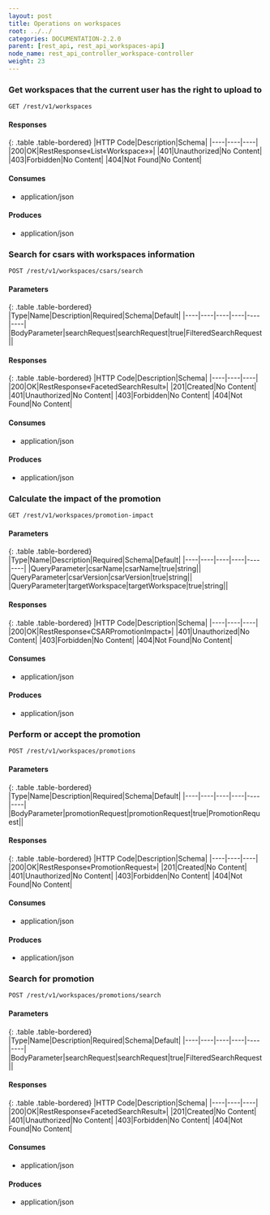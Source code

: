 ```yaml
---
layout: post
title: Operations on workspaces
root: ../../
categories: DOCUMENTATION-2.2.0
parent: [rest_api, rest_api_workspaces-api]
node_name: rest_api_controller_workspace-controller
weight: 23
---
```


### Get workspaces that the current user has the right to upload to
```
GET /rest/v1/workspaces
```

#### Responses

{: .table .table-bordered}
|HTTP Code|Description|Schema|
|----|----|----|
|200|OK|RestResponse«List«Workspace»»|
|401|Unauthorized|No Content|
|403|Forbidden|No Content|
|404|Not Found|No Content|


#### Consumes

* application/json

#### Produces

* application/json

### Search for csars with workspaces information
```
POST /rest/v1/workspaces/csars/search
```

#### Parameters

{: .table .table-bordered}
|Type|Name|Description|Required|Schema|Default|
|----|----|----|----|----|----|
|BodyParameter|searchRequest|searchRequest|true|FilteredSearchRequest||


#### Responses

{: .table .table-bordered}
|HTTP Code|Description|Schema|
|----|----|----|
|200|OK|RestResponse«FacetedSearchResult»|
|201|Created|No Content|
|401|Unauthorized|No Content|
|403|Forbidden|No Content|
|404|Not Found|No Content|


#### Consumes

* application/json

#### Produces

* application/json

### Calculate the impact of the promotion
```
GET /rest/v1/workspaces/promotion-impact
```

#### Parameters

{: .table .table-bordered}
|Type|Name|Description|Required|Schema|Default|
|----|----|----|----|----|----|
|QueryParameter|csarName|csarName|true|string||
|QueryParameter|csarVersion|csarVersion|true|string||
|QueryParameter|targetWorkspace|targetWorkspace|true|string||


#### Responses

{: .table .table-bordered}
|HTTP Code|Description|Schema|
|----|----|----|
|200|OK|RestResponse«CSARPromotionImpact»|
|401|Unauthorized|No Content|
|403|Forbidden|No Content|
|404|Not Found|No Content|


#### Consumes

* application/json

#### Produces

* application/json

### Perform or accept the promotion
```
POST /rest/v1/workspaces/promotions
```

#### Parameters

{: .table .table-bordered}
|Type|Name|Description|Required|Schema|Default|
|----|----|----|----|----|----|
|BodyParameter|promotionRequest|promotionRequest|true|PromotionRequest||


#### Responses

{: .table .table-bordered}
|HTTP Code|Description|Schema|
|----|----|----|
|200|OK|RestResponse«PromotionRequest»|
|201|Created|No Content|
|401|Unauthorized|No Content|
|403|Forbidden|No Content|
|404|Not Found|No Content|


#### Consumes

* application/json

#### Produces

* application/json

### Search for promotion
```
POST /rest/v1/workspaces/promotions/search
```

#### Parameters

{: .table .table-bordered}
|Type|Name|Description|Required|Schema|Default|
|----|----|----|----|----|----|
|BodyParameter|searchRequest|searchRequest|true|FilteredSearchRequest||


#### Responses

{: .table .table-bordered}
|HTTP Code|Description|Schema|
|----|----|----|
|200|OK|RestResponse«FacetedSearchResult»|
|201|Created|No Content|
|401|Unauthorized|No Content|
|403|Forbidden|No Content|
|404|Not Found|No Content|


#### Consumes

* application/json

#### Produces

* application/json

